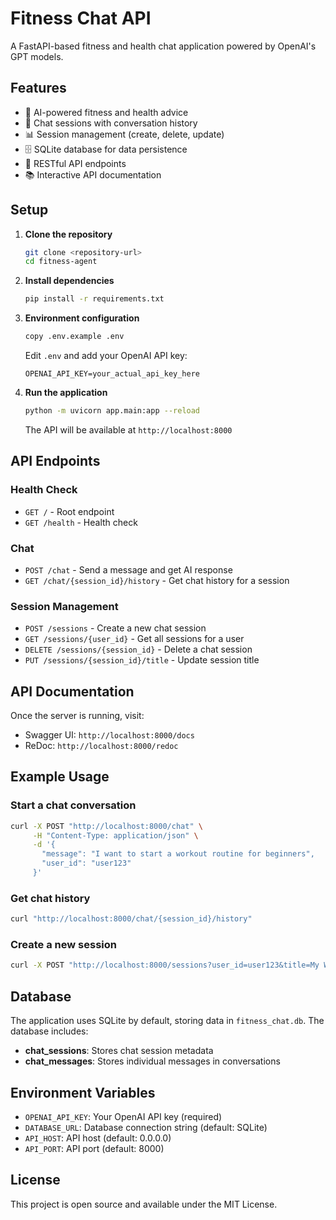 # Fitness Chat API

A FastAPI-based fitness and health chat application powered by OpenAI's GPT models.

## Features

- 🤖 AI-powered fitness and health advice
- 💬 Chat sessions with conversation history
- 📊 Session management (create, delete, update)
- 🗄️ SQLite database for data persistence
- 🚀 RESTful API endpoints
- 📚 Interactive API documentation

## Setup

1. **Clone the repository**
   ```bash
   git clone <repository-url>
   cd fitness-agent
   ```

2. **Install dependencies**
   ```bash
   pip install -r requirements.txt
   ```

3. **Environment configuration**
   ```bash
   copy .env.example .env
   ```
   
   Edit `.env` and add your OpenAI API key:
   ```
   OPENAI_API_KEY=your_actual_api_key_here
   ```

4. **Run the application**
   ```bash
   python -m uvicorn app.main:app --reload
   ```

   The API will be available at `http://localhost:8000`

## API Endpoints

### Health Check
- `GET /` - Root endpoint
- `GET /health` - Health check

### Chat
- `POST /chat` - Send a message and get AI response
- `GET /chat/{session_id}/history` - Get chat history for a session

### Session Management
- `POST /sessions` - Create a new chat session
- `GET /sessions/{user_id}` - Get all sessions for a user
- `DELETE /sessions/{session_id}` - Delete a chat session
- `PUT /sessions/{session_id}/title` - Update session title

## API Documentation

Once the server is running, visit:
- Swagger UI: `http://localhost:8000/docs`
- ReDoc: `http://localhost:8000/redoc`

## Example Usage

### Start a chat conversation
```bash
curl -X POST "http://localhost:8000/chat" \
     -H "Content-Type: application/json" \
     -d '{
       "message": "I want to start a workout routine for beginners",
       "user_id": "user123"
     }'
```

### Get chat history
```bash
curl "http://localhost:8000/chat/{session_id}/history"
```

### Create a new session
```bash
curl -X POST "http://localhost:8000/sessions?user_id=user123&title=My Workout Plan"
```

## Database

The application uses SQLite by default, storing data in `fitness_chat.db`. The database includes:

- **chat_sessions**: Stores chat session metadata
- **chat_messages**: Stores individual messages in conversations

## Environment Variables

- `OPENAI_API_KEY`: Your OpenAI API key (required)
- `DATABASE_URL`: Database connection string (default: SQLite)
- `API_HOST`: API host (default: 0.0.0.0)
- `API_PORT`: API port (default: 8000)

## License

This project is open source and available under the MIT License.